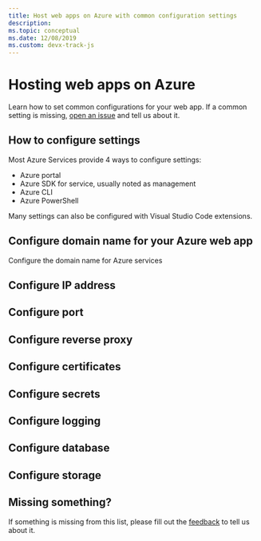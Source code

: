 ```yaml
---
title: Host web apps on Azure with common configuration settings
description: 
ms.topic: conceptual
ms.date: 12/08/2019
ms.custom: devx-track-js
---
```


# Hosting web apps on Azure

Learn how to set common configurations for your web app. If a common setting is missing, [open an issue](#feedback) and tell us about it. 

## How to configure settings

Most Azure Services provide 4 ways to configure settings:

* Azure portal
* Azure SDK for service, usually noted as management
* Azure CLI
* Azure PowerShell

Many settings can also be configured with Visual Studio Code extensions. 

## Configure domain name for your Azure web app

Configure the domain name for Azure services

## Configure IP address

## Configure port

## Configure reverse proxy

## Configure certificates

## Configure secrets

## Configure logging

## Configure database

## Configure storage

## Missing something? 

If something is missing from this list, please fill out the [feedback](#feedback) to tell us about it. 